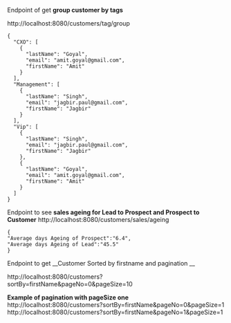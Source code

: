 Endpoint of get __group customer by tags__
 
http://localhost:8080/customers/tag/group

```
{
  "CXO": [
    {
      "lastName": "Goyal",
      "email": "amit.goyal@gmail.com",
      "firstName": "Amit"
    }
  ],
  "Management": [
    {
      "lastName": "Singh",
      "email": "jagbir.paul@gmail.com",
      "firstName": "Jagbir"
    }
  ],
  "Vip": [
    {
      "lastName": "Singh",
      "email": "jagbir.paul@gmail.com",
      "firstName": "Jagbir"
    },
    {
      "lastName": "Goyal",
      "email": "amit.goyal@gmail.com",
      "firstName": "Amit"
    }
  ]
}
```

Endpoint to see __sales ageing for Lead to Prospect and Prospect to Customer__ 
http://localhost:8080/customers/sales/ageing

```
{
"Average days Ageing of Prospect":"6.4",
"Average days Ageing of Lead":"45.5"
}
```
Endpoint to get __Customer Sorted by firstname and pagination __

http://localhost:8080/customers?sortBy=firstName&pageNo=0&pageSize=10

__Example of pagination with pageSize one__
http://localhost:8080/customers?sortBy=firstName&pageNo=0&pageSize=1
http://localhost:8080/customers?sortBy=firstName&pageNo=1&pageSize=1
